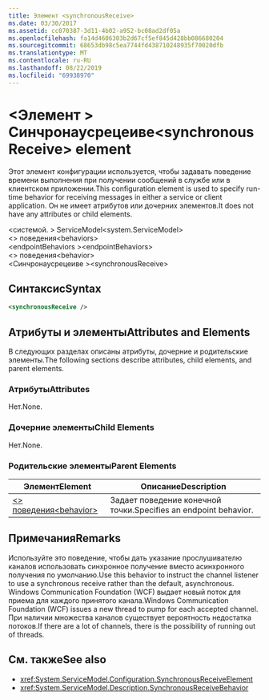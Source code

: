 ```yaml
---
title: Элемент <synchronousReceive>
ms.date: 03/30/2017
ms.assetid: cc070387-3d11-4b02-a952-bc08ad2df05a
ms.openlocfilehash: fa14d4606303b2d67cf5ef845d428bb086680204
ms.sourcegitcommit: 68653db98c5ea7744fd438710248935f70020dfb
ms.translationtype: MT
ms.contentlocale: ru-RU
ms.lasthandoff: 08/22/2019
ms.locfileid: "69938970"
---
```

# <a name="synchronousreceive-element"></a><span data-ttu-id="cbca5-102">\<Элемент > Синчронаусрецеиве</span><span class="sxs-lookup"><span data-stu-id="cbca5-102">\<synchronousReceive> element</span></span>
<span data-ttu-id="cbca5-103">Этот элемент конфигурации используется, чтобы задавать поведение времени выполнения при получении сообщений в службе или в клиентском приложении.</span><span class="sxs-lookup"><span data-stu-id="cbca5-103">This configuration element is used to specify run-time behavior for receiving messages in either a service or client application.</span></span> <span data-ttu-id="cbca5-104">Он не имеет атрибутов или дочерних элементов.</span><span class="sxs-lookup"><span data-stu-id="cbca5-104">It does not have any attributes or child elements.</span></span>  
  
 <span data-ttu-id="cbca5-105">\<системой. > ServiceModel</span><span class="sxs-lookup"><span data-stu-id="cbca5-105">\<system.ServiceModel></span></span>  
<span data-ttu-id="cbca5-106">\<> поведения</span><span class="sxs-lookup"><span data-stu-id="cbca5-106">\<behaviors></span></span>  
<span data-ttu-id="cbca5-107">\<endpointBehaviors ></span><span class="sxs-lookup"><span data-stu-id="cbca5-107">\<endpointBehaviors></span></span>  
<span data-ttu-id="cbca5-108">\<> поведения</span><span class="sxs-lookup"><span data-stu-id="cbca5-108">\<behavior></span></span>  
<span data-ttu-id="cbca5-109">\<Синчронаусрецеиве ></span><span class="sxs-lookup"><span data-stu-id="cbca5-109">\<synchronousReceive></span></span>  
  
## <a name="syntax"></a><span data-ttu-id="cbca5-110">Синтаксис</span><span class="sxs-lookup"><span data-stu-id="cbca5-110">Syntax</span></span>  
  
```xml  
<synchronousReceive />
```  
  
## <a name="attributes-and-elements"></a><span data-ttu-id="cbca5-111">Атрибуты и элементы</span><span class="sxs-lookup"><span data-stu-id="cbca5-111">Attributes and Elements</span></span>  
 <span data-ttu-id="cbca5-112">В следующих разделах описаны атрибуты, дочерние и родительские элементы.</span><span class="sxs-lookup"><span data-stu-id="cbca5-112">The following sections describe attributes, child elements, and parent elements.</span></span>  
  
### <a name="attributes"></a><span data-ttu-id="cbca5-113">Атрибуты</span><span class="sxs-lookup"><span data-stu-id="cbca5-113">Attributes</span></span>  
 <span data-ttu-id="cbca5-114">Нет.</span><span class="sxs-lookup"><span data-stu-id="cbca5-114">None.</span></span>  
  
### <a name="child-elements"></a><span data-ttu-id="cbca5-115">Дочерние элементы</span><span class="sxs-lookup"><span data-stu-id="cbca5-115">Child Elements</span></span>  
 <span data-ttu-id="cbca5-116">Нет.</span><span class="sxs-lookup"><span data-stu-id="cbca5-116">None.</span></span>  
  
### <a name="parent-elements"></a><span data-ttu-id="cbca5-117">Родительские элементы</span><span class="sxs-lookup"><span data-stu-id="cbca5-117">Parent Elements</span></span>  
  
|<span data-ttu-id="cbca5-118">Элемент</span><span class="sxs-lookup"><span data-stu-id="cbca5-118">Element</span></span>|<span data-ttu-id="cbca5-119">Описание</span><span class="sxs-lookup"><span data-stu-id="cbca5-119">Description</span></span>|  
|-------------|-----------------|  
|[<span data-ttu-id="cbca5-120">\<> поведения</span><span class="sxs-lookup"><span data-stu-id="cbca5-120">\<behavior></span></span>](behavior-of-endpointbehaviors.md)|<span data-ttu-id="cbca5-121">Задает поведение конечной точки.</span><span class="sxs-lookup"><span data-stu-id="cbca5-121">Specifies an endpoint behavior.</span></span>|  
  
## <a name="remarks"></a><span data-ttu-id="cbca5-122">Примечания</span><span class="sxs-lookup"><span data-stu-id="cbca5-122">Remarks</span></span>  
 <span data-ttu-id="cbca5-123">Используйте это поведение, чтобы дать указание прослушивателю каналов использовать синхронное получение вместо асинхронного получения по умолчанию.</span><span class="sxs-lookup"><span data-stu-id="cbca5-123">Use this behavior to instruct the channel listener to use a synchronous receive rather than the default, asynchronous.</span></span> <span data-ttu-id="cbca5-124">Windows Communication Foundation (WCF) выдает новый поток для приема для каждого принятого канала.</span><span class="sxs-lookup"><span data-stu-id="cbca5-124">Windows Communication Foundation (WCF) issues a new thread to pump for each accepted channel.</span></span> <span data-ttu-id="cbca5-125">При наличии множества каналов существует вероятность недостатка потоков.</span><span class="sxs-lookup"><span data-stu-id="cbca5-125">If there are a lot of channels, there is the possibility of running out of threads.</span></span>  
  
## <a name="see-also"></a><span data-ttu-id="cbca5-126">См. также</span><span class="sxs-lookup"><span data-stu-id="cbca5-126">See also</span></span>

- <xref:System.ServiceModel.Configuration.SynchronousReceiveElement>
- <xref:System.ServiceModel.Description.SynchronousReceiveBehavior>
